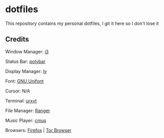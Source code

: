 # dotfiles

This repository contains my personal dotfiles, I git it here so I don't lose it

## Credits

Window Manager: [i3](https://i3wm.org/)

Status Bar: [polybar](https://github.com/polybar/polybar)

Display Manager: [ly](https://github.com/nullgemm/ly)

Font: [GNU Unifont](https://unifoundry.com/unifont/index.html)

Cursor: N/A

Terminal: [urxvt](https://linux.die.net/man/1/urxvt)

File Manager: [Ranger](https://cmus.github.io/)

Music Player: [cmus](https://cmus.github.io/)

Browsers: [Firefox](https://www.mozilla.org/en-US/firefox/new/) | [Tor Browser](https://www.torproject.org/)
